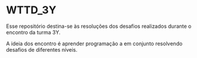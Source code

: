# WTTD_3Y

Esse repositório destina-se às resoluções dos desafios realizados durante o encontro da turma 3Y.

A ideia dos encontro é aprender programação a em conjunto resolvendo desafios de diferentes níveis.
